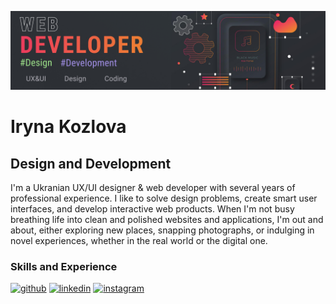 ![Design and Development](https://github.com/oilprint/oilprint/blob/main/git-1.jpg)

# Iryna Kozlova
## Design and Development

I'm a Ukranian UX/UI designer & web developer with several years of professional experience.
I like to solve design problems, create smart user interfaces, and develop interactive web products.
When I'm not busy breathing life into clean and polished websites and applications, I'm out and about, either exploring new places, snapping photographs, or indulging in novel experiences, whether in the real world or the digital one.


### Skills and Experience

[<img src='https://cdn.jsdelivr.net/npm/simple-icons@3.0.1/icons/github.svg' alt='github' height='40'>](https://github.com/oilprint)  [<img src='https://cdn.jsdelivr.net/npm/simple-icons@3.0.1/icons/linkedin.svg' alt='linkedin' height='40'>](https://www.linkedin.com/in/iryna-kozlova/)  [<img src='https://cdn.jsdelivr.net/npm/simple-icons@3.0.1/icons/instagram.svg' alt='instagram' height='40'>](https://www.instagram.com/irn_oilprint/)  





